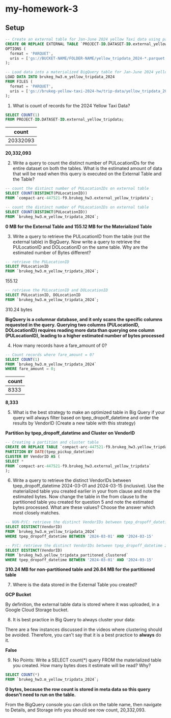 # my-homework-3

## Setup

```sql
-- Create an external table for Jan-June 2024 yellow Taxi data using parquet.
CREATE OR REPLACE EXTERNAL TABLE `PROJECT-ID.DATASET-ID.external_yellow_tripdata`
OPTIONS (
  format = 'PARQUET',
  uris = ['gs://BUCKET-NAME/FOLDER-NAME/yellow_tripdata_2024-*.parquet']
);
```

```sql
-- Load data into a materialized BigQuery table for Jan-June 2024 yellow Taxi data using parquet.
LOAD DATA INTO brukeg_hw3.m_yellow_tripdata_2024
FROM FILES (
  format = 'PARQUET',
  uris = ['gs://brukeg-yellow-taxi-2024-hw/trip-data/yellow_tripdata_2024-*.parquet']
);
```

1. What is count of records for the 2024 Yellow Taxi Data?

```sql
SELECT COUNT(1)
FROM PROJECT-ID.DATASET-ID.external_yellow_tripdata;
```

| count    |
|----------|
| 20332093 |

**20,332,093**


2. Write a query to count the distinct number of PULocationIDs for the entire dataset on both the tables. What is the estimated amount of data that will be read when this query is executed on the External Table and the Table?

```sql
-- count the distinct number of PULocationIDs on external table
SELECT COUNT(DISTINCT(PULocationID))
FROM `compact-arc-447521-f9.brukeg_hw3.external_yellow_tripdata`;
```

```sql
-- count the distinct number of PULocationIDs on external table
SELECT COUNT(DISTINCT(PULocationID))
FROM `brukeg_hw3.m_yellow_tripdata_2024`;
```

**0 MB for the External Table and 155.12 MB for the Materialized Table**


3. Write a query to retrieve the PULocationID from the table (not the external table) in BigQuery. Now write a query to retrieve the PULocationID and DOLocationID on the same table. Why are the estimated number of Bytes different?

```sql
-- retrieve the PULocationID
SELECT PULocationID
FROM `brukeg_hw3.m_yellow_tripdata_2024`;
```
155.12


```sql
-- retrieve the PULocationID and DOLocationID
SELECT PULocationID, DOLocationID
FROM `brukeg_hw3.m_yellow_tripdata_2024`;
```
310.24 bytes

**BigQuery is a columnar database, and it only scans the specific columns requested in the query. Querying two columns (PULocationID, DOLocationID) requires reading more data than querying one column (PULocationID), leading to a higher estimated number of bytes processed**

4. How many records have a fare_amount of 0?

```sql
-- Count records where fare_amount = 0?
SELECT COUNT(1)
FROM `brukeg_hw3.m_yellow_tripdata_2024`
WHERE fare_amount = 0;
```

| count |
|-------|
| 8333  |


**8,333**

5. What is the best strategy to make an optimized table in Big Query if your query will always filter based on tpep_dropoff_datetime and order the results by VendorID (Create a new table with this strategy)

**Partition by tpep_dropoff_datetime and Cluster on VendorID**

```sql
-- Creating a partition and cluster table
CREATE OR REPLACE TABLE `compact-arc-447521-f9.brukeg_hw3.yellow_tripdata_partitoned_clustered`
PARTITION BY DATE(tpep_pickup_datetime)
CLUSTER BY VendorID AS (
SELECT * 
FROM `compact-arc-447521-f9.brukeg_hw3.external_yellow_tripdata`
);
```

6. Write a query to retrieve the distinct VendorIDs between tpep_dropoff_datetime 2024-03-01 and 2024-03-15 (inclusive). Use the materialized table you created earlier in your from clause and note the estimated bytes. Now change the table in the from clause to the partitioned table you created for question 5 and note the estimated bytes processed. What are these values? Choose the answer which most closely matches.

```sql
-- NON-P/C: retrieve the distinct VendorIDs between tpep_dropoff_datetime 2024-03-01 and 2024-03-15 (inclusive)
SELECT DISTINCT(VendorID)
FROM `brukeg_hw3.m_yellow_tripdata_2024`
WHERE tpep_dropoff_datetime BETWEEN '2024-03-01' AND '2024-03-15'
```

```sql
-- P/C: retrieve the distinct VendorIDs between tpep_dropoff_datetime 2024-03-01 and 2024-03-15 (inclusive)
SELECT DISTINCT(VendorID)
FROM `brukeg_hw3.yellow_tripdata_partitoned_clustered`
WHERE tpep_dropoff_datetime BETWEEN '2024-03-01' AND '2024-03-15'
```

**310.24 MB for non-partitioned table and 26.84 MB for the partitioned table**

7. Where is the data stored in the External Table you created?

**GCP Bucket**

By definition, the external table data is stored where it was uploaded, in a Google Cloud Storage bucket.
  

8. It is best practice in Big Query to always cluster your data:

There are a few instances discussed in the videos where clustering should be avoided. Therefore, you can't say that it is a best practice to __always__ do it.

**False**


9. No Points: Write a SELECT count(*) query FROM the materialized table you created. How many bytes does it estimate will be read? Why?

```sql
SELECT COUNT(*) 
FROM `brukeg_hw3.m_yellow_tripdata_2024`;
```

**0 bytes, because the row count is stored in meta data so this query doesn't need to run on the table.**

From the BigQuery console you can click on the table name, then navigate to Details, and Storage info you should see row count, 20,332,093.